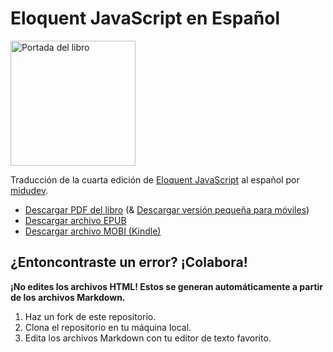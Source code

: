 # Eloquent JavaScript en Español

<img alt="Portada del libro" src="https://github.com/midudev/eloquent-javascript-es/assets/1561955/727c8b2a-0a0f-4e9b-a6e1-9c1ec5765612" width="200px" />

Traducción de la cuarta edición de [Eloquent JavaScript](https://eloquentjavascript.net/) al español por [midudev](https://twitch.tv/midudev).

<ul>
  <li><a href="https://pub-97d2f14809854ff1870055724c829992.r2.dev/book.pdf">Descargar PDF del libro</a> (&amp; <a href="https://pub-97d2f14809854ff1870055724c829992.r2.dev/book_mobile.pdf">Descargar versión pequeña para
      móviles</a>)</li>
  <li><a href="https://pub-97d2f14809854ff1870055724c829992.r2.dev/book.epub">Descargar archivo EPUB</a>
  </li>
  <li><a href="https://pub-97d2f14809854ff1870055724c829992.r2.dev/book.mobi">Descargar archivo MOBI
      (Kindle)</a>
  </li>
</ul>
      
## ¿Entoncontraste un error? ¡Colabora!

**¡No edites los archivos HTML! Estos se generan automáticamente a partir de los archivos Markdown.**

1. Haz un fork de este repositorio.
2. Clona el repositorio en tu máquina local.
3. Edita los archivos Markdown con tu editor de texto favorito.
